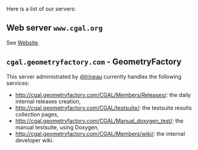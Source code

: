 Here is a list of our servers:

## Web server `www.cgal.org`

See [Website](Tools#website).


## `cgal.geometryfactory.com` - GeometryFactory

This server administrated by [@lrineau](https://github.com/lrineau) currently handles the following
services:

-   <http://cgal.geometryfactory.com/CGAL/Members/Releases/>: the daily
    internal releases creation,
-   <http://cgal.geometryfactory.com/CGAL/testsuite/>: the
    testsuite results collection pages,
-   <http://cgal.geometryfactory.com/CGAL/Manual_doxygen_test/>:
    the manual testsuite, using Doxygen,
-   <http://cgal.geometryfactory.com/CGAL/Members/wiki/>: the internal developer
    wiki.
